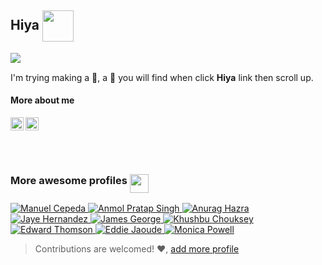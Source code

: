 ## Hiya <img align="center" src="https://media.giphy.com/media/1fhj2FW0661V3Nb2Me/giphy.gif" width="50">
<div style="display:inline-block">
  <a href="https://github.com/anuraghazra/github-readme-stats#customization">
    <img align="left" src="https://github-readme-stats.vercel.app/api?username=ming-tsai&show_icons=true&theme=buefy&hide_border=true" />
  </a>
  <br />

  I'm trying making a 🤖, a 🐛 you will find when click **Hiya** link then scroll up.

  #### More about me

  <a href="https://www.linkedin.com/in/ming-tsai/">
    <img align="left" alt="Ming Tsai | LinkedIn" width="21px" height="21px" src="https://raw.githubusercontent.com/ming-tsai/ming-tsai/master/assets/linkedin.svg" />
  </a>
  <a href="https://sourcerer.io/ming-tsai">
    <img align="left" src="https://sourcerer.io/icons/logo-sharing.svg" height="21px" width="21px" alt="Sourcerer">
  </a>
  <br />
  <br />
  <br />
  <br />
</div>

### More awesome profiles <img align="top" src="https://media.giphy.com/media/1ZDCwrqow6vioQX4Yi/giphy.gif" width="30">
<!--awesome-profiles:start-->
<a href="https://github.com/mecm1993">
    <img src="https://avatars3.githubusercontent.com/u/8043309?s=60&v=4" alt="Manuel Cepeda">
</a>
<a href="https://github.com/anmol098">
    <img src="https://avatars3.githubusercontent.com/u/15426564?s=60&u=d8328dd0939070360893b3a955f50eb8fd8ac144&v=4" alt="Anmol Pratap Singh">
</a>
<a href="https://github.com/anuraghazra">
    <img src="https://avatars3.githubusercontent.com/u/35374649?s=60&u=1d031ad477ef5f38e1e4ea5474ba5fc29bcbeab9&v=4" alt="Anurag Hazra">
</a>
<a href="https://github.com/jayehernandez">
    <img src="https://avatars3.githubusercontent.com/u/13959651?s=60&u=7c7e8c32a1b6c838daca2b689376539288a8572a&v=4" alt="Jaye Hernandez">
</a>
<a href="https://github.com/jamesgeorge007">
    <img src="https://avatars3.githubusercontent.com/u/25279263?s=60&u=4b3389d9cd2e2aa0eab21899cb7e5746a4889e31&v=4" alt="James George">
</a>
<a href="https://github.com/ChoukseyKhushbu">
    <img src="https://avatars2.githubusercontent.com/u/48558044?s=60&u=e5b8301423907004b7b020fccd5cf284eb78fa59&v=4" alt="Khushbu Chouksey">
</a>
<a href="https://github.com/ethomson">
    <img src="https://avatars1.githubusercontent.com/u/1130014?s=60&u=baab4900e651b50553a049146167b9e6b66a8a45&v=4" alt="Edward Thomson">
</a>
<a href="https://github.com/eddiejaoude">
    <img src="https://avatars1.githubusercontent.com/u/624760?s=60&u=676161429a5b3b5841a6a08b5e2baa608840fd57&v=4" alt="Eddie Jaoude">
</a>
<a href="https://github.com/M0nica">
    <img src="https://avatars2.githubusercontent.com/u/6998954?s=60&u=f96fc82764933cefbd15322eca1d4581666325c7&v=4" alt="Monica Powell">
</a>

<!--awesome-profiles:end-->
<br />

> Contributions are welcomed! ❤, [add more profile](https://github.com/ming-tsai/ming-tsai/blob/master/src/data/users.ts)

